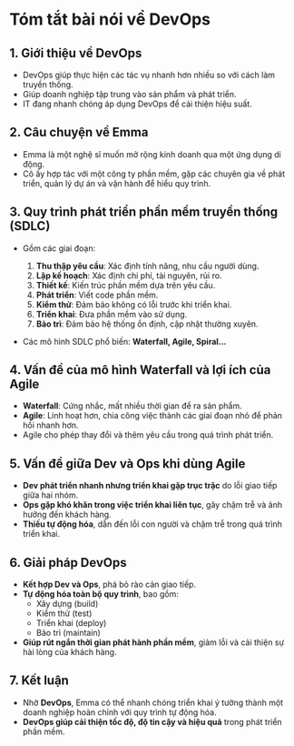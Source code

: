 # Tóm tắt bài nói về DevOps

## 1. Giới thiệu về DevOps

- DevOps giúp thực hiện các tác vụ nhanh hơn nhiều so với cách làm truyền thống.
- Giúp doanh nghiệp tập trung vào sản phẩm và phát triển.
- IT đang nhanh chóng áp dụng DevOps để cải thiện hiệu suất.

## 2. Câu chuyện về Emma

- Emma là một nghệ sĩ muốn mở rộng kinh doanh qua một ứng dụng di động.
- Cô ấy hợp tác với một công ty phần mềm, gặp các chuyên gia về phát triển, quản lý dự án và vận hành để hiểu quy trình.

## 3. Quy trình phát triển phần mềm truyền thống (SDLC)

- Gồm các giai đoạn:

  1. **Thu thập yêu cầu**: Xác định tính năng, nhu cầu người dùng.
  2. **Lập kế hoạch**: Xác định chi phí, tài nguyên, rủi ro.
  3. **Thiết kế**: Kiến trúc phần mềm dựa trên yêu cầu.
  4. **Phát triển**: Viết code phần mềm.
  5. **Kiểm thử**: Đảm bảo không có lỗi trước khi triển khai.
  6. **Triển khai**: Đưa phần mềm vào sử dụng.
  7. **Bảo trì**: Đảm bảo hệ thống ổn định, cập nhật thường xuyên.

- Các mô hình SDLC phổ biến: **Waterfall, Agile, Spiral...**

## 4. Vấn đề của mô hình Waterfall và lợi ích của Agile

- **Waterfall**: Cứng nhắc, mất nhiều thời gian để ra sản phẩm.
- **Agile**: Linh hoạt hơn, chia công việc thành các giai đoạn nhỏ để phản hồi nhanh hơn.
- Agile cho phép thay đổi và thêm yêu cầu trong quá trình phát triển.

## 5. Vấn đề giữa Dev và Ops khi dùng Agile

- **Dev phát triển nhanh nhưng triển khai gặp trục trặc** do lỗi giao tiếp giữa hai nhóm.
- **Ops gặp khó khăn trong việc triển khai liên tục**, gây chậm trễ và ảnh hưởng đến khách hàng.
- **Thiếu tự động hóa**, dẫn đến lỗi con người và chậm trễ trong quá trình triển khai.

## 6. Giải pháp DevOps

- **Kết hợp Dev và Ops**, phá bỏ rào cản giao tiếp.
- **Tự động hóa toàn bộ quy trình**, bao gồm:
  - Xây dựng (build)
  - Kiểm thử (test)
  - Triển khai (deploy)
  - Bảo trì (maintain)
- **Giúp rút ngắn thời gian phát hành phần mềm**, giảm lỗi và cải thiện sự hài lòng của khách hàng.

## 7. Kết luận

- Nhờ **DevOps**, Emma có thể nhanh chóng triển khai ý tưởng thành một doanh nghiệp hoàn chỉnh với quy trình tự động hóa.
- **DevOps giúp cải thiện tốc độ, độ tin cậy và hiệu quả** trong phát triển phần mềm.
